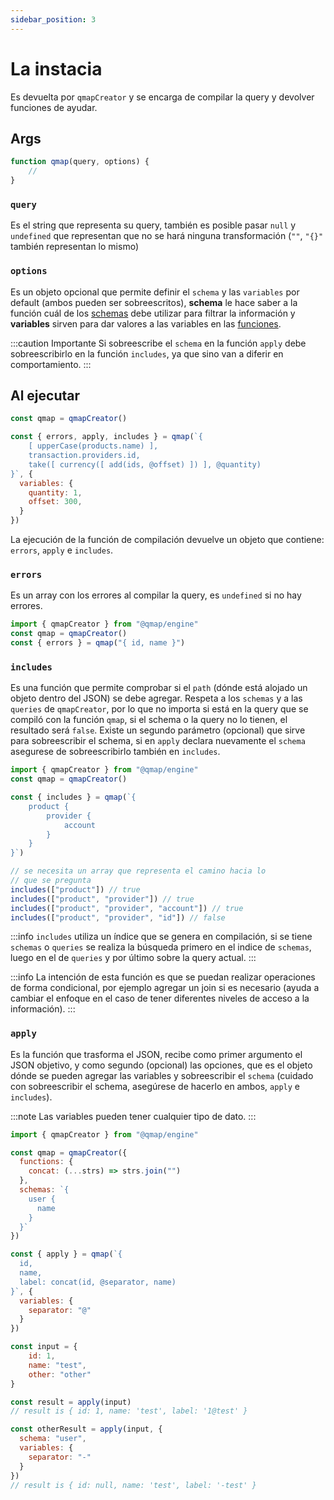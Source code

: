 ```yaml
---
sidebar_position: 3
---
```


# La instacia
Es devuelta por `qmapCreator` y se encarga de compilar la
query y devolver funciones de ayudar.

## Args
```javascript
function qmap(query, options) {
    //
}
```
### `query`
Es el string que representa su query, también es posible pasar
`null` y `undefined` que representan que no se hará ninguna
transformación (`""`, `"{}"` también representan lo mismo)

### `options`
Es un objeto opcional que permite definir el `schema` y las `variables` por default
(ambos pueden ser sobreescritos), **schema** le hace saber a la función cuál de los
[schemas](./create-instance#schemas) debe utilizar para filtrar la información
y **variables** sirven para dar valores a las variables en las [funciones](./queries/functions).

:::caution Importante
Si sobreescribe el `schema` en la función `apply` debe sobreescribirlo en la función
`includes`, ya que sino van a diferir en comportamiento.
:::

## Al ejecutar
```javascript
const qmap = qmapCreator()

const { errors, apply, includes } = qmap(`{
    [ upperCase(products.name) ],
    transaction.providers.id,
    take([ currency([ add(ids, @offset) ]) ], @quantity)
}`, {
  variables: {
    quantity: 1,
    offset: 300,
  }
})
```

La ejecución de la función de compilación devuelve
un objeto que contiene: `errors`, `apply` e `includes`.

### `errors`
Es un array con los errores al compilar la query, es `undefined` si no hay errores.
```javascript
import { qmapCreator } from "@qmap/engine"
const qmap = qmapCreator()
const { errors } = qmap("{ id, name }")
```
### `includes`
Es una función que permite comprobar si el `path`
(dónde está alojado un objeto dentro del JSON)
se debe agregar. Respeta a los `schemas` y a las
`queries` de `qmapCreator`, por lo que no importa si
está en la query que se compiló con la función `qmap`,
si el schema o la query no lo tienen,
el resultado será `false`. Existe un segundo
parámetro (opcional) que sirve para sobreescribir
el schema, si en `apply` declara nuevamente el
`schema` asegurese de sobreescribirlo también en
`includes`.

```javascript
import { qmapCreator } from "@qmap/engine"
const qmap = qmapCreator()

const { includes } = qmap(`{
    product {
        provider {
            account
        }
    }
}`)

// se necesita un array que representa el camino hacia lo
// que se pregunta
includes(["product"]) // true
includes(["product", "provider"]) // true
includes(["product", "provider", "account"]) // true
includes(["product", "provider", "id"]) // false
```

:::info
`includes` utiliza un índice que se genera en compilación,
si se tiene `schemas` o `queries` se realiza la búsqueda
primero en el indice de `schemas`, luego en el de `queries`
y por último sobre la query actual.
:::

:::info
La intención de esta función es que se puedan realizar
operaciones de forma condicional, por ejemplo agregar
un join si es necesario (ayuda a cambiar el enfoque
en el caso de tener diferentes niveles de acceso a la información).
:::

### `apply`
Es la función que trasforma el JSON, recibe como
primer argumento el JSON objetivo, y como segundo (opcional)
las opciones, que es el objeto dónde se pueden agregar las
variables y sobreescribir el `schema` (cuidado con
sobreescribir el schema, asegúrese de hacerlo en ambos, `apply` e `includes`).

:::note
Las variables pueden tener cualquier tipo de dato.
:::

```javascript
import { qmapCreator } from "@qmap/engine"

const qmap = qmapCreator({
  functions: {
    concat: (...strs) => strs.join("")
  },
  schemas: `{
    user {
      name
    }
  }`
})

const { apply } = qmap(`{
  id,
  name,
  label: concat(id, @separator, name)
}`, {
  variables: {
    separator: "@"
  }
})

const input = {
    id: 1,
    name: "test",
    other: "other"
}

const result = apply(input)
// result is { id: 1, name: 'test', label: '1@test' }

const otherResult = apply(input, {
  schema: "user",
  variables: {
    separator: "-"
  }
})
// result is { id: null, name: 'test', label: '-test' }
```

